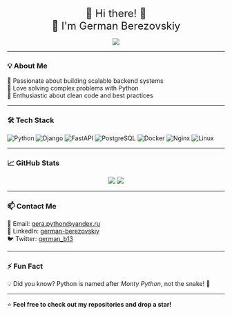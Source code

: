 <div align="center" style="font-size: 24px;">
🌟 Hi there! 👋
<br> 
🚀 I'm German Berezovskiy
</div>
<p align="center">
  <a href="https://github.com/DenverCoder1/readme-typing-svg"><img src="https://readme-typing-svg.herokuapp.com?lines=Python+Backend+Developer;Blockchain+Enthusiast;Always%20learning%20new%20things&center=true&width=500&height=50"></a>
</p>

<!-- ![Profile Banner](link) -->

---

### 💡 About Me  
🔹 Passionate about building scalable backend systems  
🔹 Love solving complex problems with Python  
🔹 Enthusiastic about clean code and best practices  

---

### 🛠 Tech Stack  
![Python](https://img.shields.io/badge/Python-3776AB?style=for-the-badge&logo=python&logoColor=white)
![Django](https://img.shields.io/badge/Django-092E20?style=for-the-badge&logo=django&logoColor=white)
![FastAPI](https://img.shields.io/badge/FastAPI-009688?style=for-the-badge&logo=fastapi&logoColor=white)
![PostgreSQL](https://img.shields.io/badge/PostgreSQL-316192?style=for-the-badge&logo=postgresql&logoColor=white)
![Docker](https://img.shields.io/badge/Docker-2496ED?style=for-the-badge&logo=docker&logoColor=white)
![Nginx](https://img.shields.io/badge/nginx-009639?style=for-the-badge&logo=nginx&logoColor=white)
![Linux](https://img.shields.io/badge/Linux-FCC624?style=for-the-badge&logo=linux&logoColor=black)

---

### 📈 GitHub Stats

<p align="center">
  <img src="http://github-profile-summary-cards.vercel.app/api/cards/stats?username=gera1311&theme=dark" />
  <img src="http://github-profile-summary-cards.vercel.app/api/cards/productive-time?username=gera1311&theme=dark&utcOffset=3" />
</p>

---

### 📫 Contact Me  
📧 Email: [gera.python@yandex.ru](mailto:gera.python@yandex.ru)  
🔗 LinkedIn: [german-berezovskiy](https://www.linkedin.com/in/german-berezovskiy-470650106/)  
🐦 Twitter: [german_b13](https://twitter.com/german_b13)  

---

### ⚡ Fun Fact  
💡 Did you know? Python is named after *Monty Python*, not the snake! 🐍  

---

⭐️ **Feel free to check out my repositories and drop a star!**  



